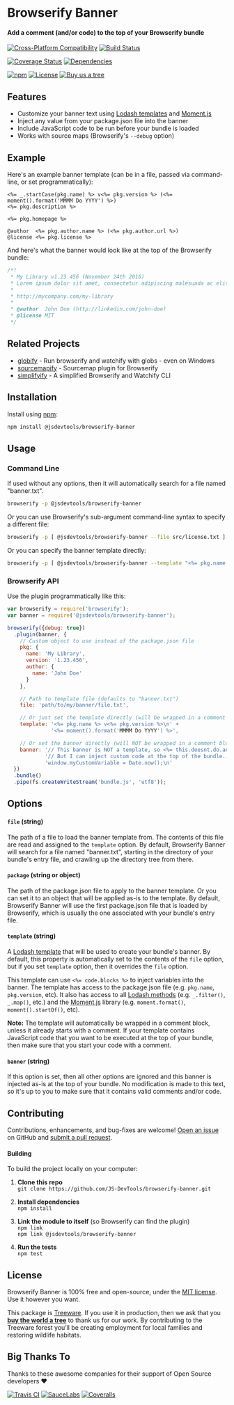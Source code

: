 Browserify Banner
============================
#### Add a comment (and/or code) to the top of your Browserify bundle

[![Cross-Platform Compatibility](https://jstools.dev/img/badges/os-badges.svg)](https://github.com/JS-DevTools/browserify-banner/actions)
[![Build Status](https://github.com/JS-DevTools/browserify-banner/workflows/CI-CD/badge.svg)](https://github.com/JS-DevTools/browserify-banner/actions)

[![Coverage Status](https://coveralls.io/repos/github/JS-DevTools/browserify-banner/badge.svg?branch=master)](https://coveralls.io/github/JS-DevTools/browserify-banner?branch=master)
[![Dependencies](https://david-dm.org/JS-DevTools/browserify-banner.svg)](https://david-dm.org/JS-DevTools/browserify-banner)

[![npm](https://img.shields.io/npm/v/@jsdevtools/browserify-banner.svg)](https://www.npmjs.com/package/@jsdevtools/browserify-banner)
[![License](https://img.shields.io/npm/l/@jsdevtools/browserify-banner.svg)](LICENSE)
[![Buy us a tree](https://img.shields.io/badge/Treeware-%F0%9F%8C%B3-lightgreen)](https://plant.treeware.earth/JS-DevTools/browserify-banner)



Features
--------------------------
* Customize your banner text using [Lodash templates](https://lodash.com/docs/4.16.6#template) and [Moment.js](http://momentjs.com/)
* Inject any value from your package.json file into the banner
* Include JavaScript code to be run before your bundle is loaded
* Works with source maps (Browserify's `--debug` option)



Example
--------------------------
Here's an example banner template (can be in a file, passed via command-line, or set programmatically):

```
<%= _.startCase(pkg.name) %> v<%= pkg.version %> (<%= moment().format('MMMM Do YYYY') %>)
<%= pkg.description %>

<%= pkg.homepage %>

@author  <%= pkg.author.name %> (<%= pkg.author.url %>)
@license <%= pkg.license %>
```

And here's what the banner would look like at the top of the Browserify bundle:

```javascript
/*!
 * My Library v1.23.456 (November 24th 2016)
 * Lorem ipsum dolor sit amet, consectetur adipiscing malesuada ac elit.
 *
 * http://mycompany.com/my-library
 *
 * @author  John Doe (http://linkedin.com/john-doe)
 * @license MIT
 */
```



Related Projects
--------------------------
* [globify](https://www.npmjs.com/package/globify) - Run browserify and watchify with globs - even on Windows
* [sourcemapify](https://www.npmjs.com/package/sourcemapify) - Sourcemap plugin for Browserify
* [simplifyify](https://www.npmjs.com/package/simplifyify) - A simplified Browserify and Watchify CLI


Installation
--------------------------
Install using [npm](https://docs.npmjs.com/getting-started/what-is-npm):

```bash
npm install @jsdevtools/browserify-banner
```



Usage
--------------------------
### Command Line
If used without any options, then it will automatically search for a file named "banner.txt".

```bash
browserify -p @jsdevtools/browserify-banner
```

Or you can use Browserify's sub-argument command-line syntax to specify a different file:

```bash
browserify -p [ @jsdevtools/browserify-banner --file src/license.txt ]
```

Or you can specify the banner template directly:

```bash
browserify -p [ @jsdevtools/browserify-banner --template "<%= pkg.name %> v<%= pkg.version %>" ]
```

### Browserify API
Use the plugin programmatically like this:

```javascript
var browserify = require('browserify');
var banner = require('@jsdevtools/browserify-banner');

browserify({debug: true})
  .plugin(banner, {
    // Custom object to use instead of the package.json file
    pkg: {
      name: 'My Library',
      version: '1.23.456',
      author: {
        name: 'John Doe'
      }
    },

    // Path to template file (defaults to "banner.txt")
    file: 'path/to/my/banner/file.txt',

    // Or just set the template directly (will be wrapped in a comment block)
    template: '<%= pkg.name %> v<%= pkg.version %>\n' +
              '<%= moment().format('MMMM Do YYYY') %>',

    // Or set the banner directly (will NOT be wrapped in a comment block)
    banner: '// This banner is NOT a template, so <%= this.doesnt.do.anything %>.\n' +
            '// But I can inject custom code at the top of the bundle...\n' +
            'window.myCustomVariable = Date.now();\n'
  })
  .bundle()
  .pipe(fs.createWriteStream('bundle.js', 'utf8'));
```



Options
--------------------------
#### `file` (string)
The path of a file to load the banner template from.  The contents of this file are read and assigned to the `template` option. By default, Browserify Banner will search for a file named "banner.txt", starting in the directory of your bundle's entry file, and crawling up the directory tree from there.

#### `package` (string or object)
The path of the package.json file to apply to the banner template.  Or you can set it to an object that will be applied as-is to the template.  By default, Browserify Banner will use the first package.json file that is loaded by Browserify, which is usually the one associated with your bundle's entry file.

#### `template` (string)
A [Lodash template](https://lodash.com/docs/4.16.6#template) that will be used to create your bundle's banner. By default, this property is automatically set to the contents of the `file` option, but if you set `template` option, then it overrides the `file` option.

This template can use `<%= code.blocks %>` to inject variables into the banner. The template has access to the package.json file (e.g. `pkg.name`, `pkg.version`, etc). It also has access to all [Lodash methods](https://lodash.com/docs/4.16.6) (e.g. `_.filter()`, `_.map()`, etc.) and the [Moment.js](http://momentjs.com/) library (e.g. `moment.format()`, `moment().startOf()`, etc).

__Note:__ The template will automatically be wrapped in a comment block, unless it already starts with a comment.  If your template contains JavaScript code that you want to be executed at the top of your bundle, then make sure that you start your code with a comment.

#### `banner` (string)
If this option is set, then all other options are ignored and this banner is injected as-is at the top of your bundle. No modification is made to this text, so it's up to you to make sure that it contains valid comments and/or code.


Contributing
--------------------------
Contributions, enhancements, and bug-fixes are welcome!  [Open an issue](https://github.com/JS-DevTools/browserify-banner/issues) on GitHub and [submit a pull request](https://github.com/JS-DevTools/browserify-banner/pulls).

#### Building
To build the project locally on your computer:

1. __Clone this repo__<br>
`git clone https://github.com/JS-DevTools/browserify-banner.git`

2. __Install dependencies__<br>
`npm install`

3. __Link the module to itself__ (so Browserify can find the plugin)<br>
`npm link`<br>
`npm link @jsdevtools/browserify-banner`

4. __Run the tests__<br>
`npm test`



License
--------------------------
Browserify Banner is 100% free and open-source, under the [MIT license](LICENSE). Use it however you want.

This package is [Treeware](http://treeware.earth). If you use it in production, then we ask that you [**buy the world a tree**](https://plant.treeware.earth/JS-DevTools/browserify-banner) to thank us for our work. By contributing to the Treeware forest you’ll be creating employment for local families and restoring wildlife habitats.



Big Thanks To
--------------------------
Thanks to these awesome companies for their support of Open Source developers ❤

[![Travis CI](https://jstools.dev/img/badges/travis-ci.svg)](https://travis-ci.com)
[![SauceLabs](https://jstools.dev/img/badges/sauce-labs.svg)](https://saucelabs.com)
[![Coveralls](https://jstools.dev/img/badges/coveralls.svg)](https://coveralls.io)
